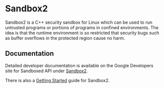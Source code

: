 # Sandbox2

Sandbox2 is a C++ security sandbox for Linux which can be used to run untrusted
programs or portions of programs in confined environments. The idea is that the
runtime environment is so restricted that security bugs such as buffer overflows
in the protected region cause no harm.

## Documentation

Detailed developer documentation is available on the Google Developers site for Sandboxed API under
[Sandbox2](https://developers.google.com/sandboxed-api/docs/sandbox2/overview).

There is also a
[Getting Started](https://developers.google.com/sandboxed-api/docs/sandbox2/getting-started)
guide for Sandbox2.

